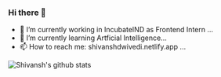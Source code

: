 ### Hi there 👋


- 🔭 I’m currently working in IncubateIND as Frontend Intern ...
- 🌱 I’m currently learning Artficial Intelligence...
- 📫 How to reach me: shivanshdwivedi.netlify.app ...

![Shivansh's github stats](https://github-readme-stats.vercel.app/api?username=shivanshdwivedi&show_icons=true&theme=radical)

